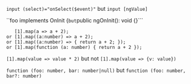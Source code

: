 ```input (select)="onSelect($event)"``` but ```input [ngValue]```

``foo implements OnInit {``` but ```public ngOnInit(): void {}```

```
   [1].map(a => a + 2);
or [1].map((a:number) => a + 2);
or [1].map((a:number) => { return a + 2; });
or [1].map(function (a: number) { return a + 2 });
``` 

```[1].map(value => value * 2)``` but not ```[1].map(value => {v: value})```


 
 
```function (foo: number, bar: number|null)``` but ```function (foo: number, bar?: number)```
